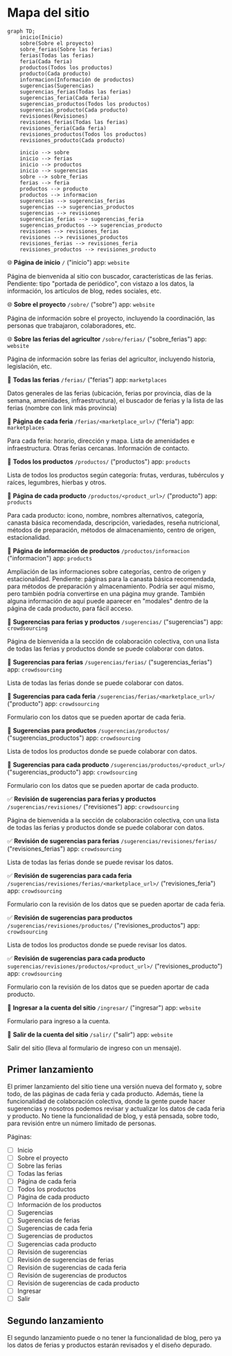 # Mapa del sitio

```mermaid
graph TD;
    inicio(Inicio)
    sobre(Sobre el proyecto)
    sobre_ferias(Sobre las ferias)
    ferias(Todas las ferias)
    feria(Cada feria)
    productos(Todos los productos)
    producto(Cada producto)
    informacion(Información de productos)
    sugerencias(Sugerencias)
    sugerencias_ferias(Todas las ferias)
    sugerencias_feria(Cada feria)
    sugerencias_productos(Todos los productos)
    sugerencias_producto(Cada producto)
    revisiones(Revisiones)
    revisiones_ferias(Todas las ferias)
    revisiones_feria(Cada feria)
    revisiones_productos(Todos los productos)
    revisiones_producto(Cada producto)
    
    inicio --> sobre
    inicio --> ferias
    inicio --> productos
    inicio --> sugerencias
    sobre --> sobre_ferias
    ferias --> feria
    productos --> producto
    productos --> informacion
    sugerencias --> sugerencias_ferias
    sugerencias --> sugerencias_productos
    sugerencias --> revisiones
    sugerencias_ferias --> sugerencias_feria
    sugerencias_productos --> sugerencias_producto
    revisiones --> revisiones_ferias
    revisiones --> revisiones_productos
    revisiones_ferias --> revisiones_feria
    revisiones_productos --> revisiones_producto
```

:globe_with_meridians: **Página de inicio**
`/`
("inicio")
app: `website`

Página de bienvenida al sitio con buscador, características de las ferias. Pendiente: tipo "portada de periódico", con vistazo a los datos, la información, los artículos de blog, redes sociales, etc.

:globe_with_meridians: **Sobre el proyecto**
`/sobre/`
("sobre")
app: `website`

Página de información sobre el proyecto, incluyendo la coordinación, las personas que trabajaron, colaboradores, etc.

:globe_with_meridians: **Sobre las ferias del agricultor**
`/sobre/ferias/`
("sobre_ferias")
app: `website`

Página de información sobre las ferias del agricultor, incluyendo historia, legislación, etc.

:wave: **Todas las ferias**
`/ferias/`
("ferias")
app: `marketplaces`

Datos generales de las ferias (ubicación, ferias por provincia, días de la semana, amenidades, infraestructura), el buscador de ferias y la lista de las ferias (nombre con link más provincia)

:wave: **Página de cada feria**
`/ferias/<marketplace_url>/`
("feria")
app: `marketplaces`

Para cada feria: horario, dirección y mapa. Lista de amenidades e infraestructura. Otras ferias cercanas. Información de contacto.

:tomato: **Todos los productos**
`/productos/`
("productos")
app: `products`

Lista de todos los productos según categoría: frutas, verduras, tubérculos y raíces, legumbres, hierbas y otros.

:tomato: **Página de cada producto**
`/productos/<product_url>/`
("producto")
app: `products`

Para cada producto: icono, nombre, nombres alternativos, categoría, canasta básica recomendada, descripción, variedades, reseña nutricional, métodos de preparación, métodos de almacenamiento, centro de origen, estacionalidad.

:tomato: **Página de información de productos**
`/productos/informacion`
("informacion")
app: `products`

Ampliación de las informaciones sobre categorías, centro de origen y estacionalidad. Pendiente: páginas para la canasta básica recomendada, para métodos de preparación y almacenamiento. Podría ser aquí mismo, pero también podría convertirse en una página muy grande. También alguna información de aquí puede aparecer en "modales" dentro de la página de cada producto, para fácil acceso.

:speech_balloon: **Sugerencias para ferias y productos**
`/sugerencias/`
("sugerencias")
app: `crowdsourcing`

Página de bienvenida a la sección de colaboración colectiva, con una lista de todas las ferias y productos donde se puede colaborar con datos.

:speech_balloon: **Sugerencias para ferias**
`/sugerencias/ferias/`
("sugerencias_ferias")
app: `crowdsourcing`

Lista de todas las ferias donde se puede colaborar con datos.

:speech_balloon: **Sugerencias para cada feria**
`/sugerencias/ferias/<marketplace_url>/`
("producto")
app: `crowdsourcing`

Formulario con los datos que se pueden aportar de cada feria.

:speech_balloon: **Sugerencias para productos**
`/sugerencias/productos/`
("sugerencias_productos")
app: `crowdsourcing`

Lista de todos los productos donde se puede colaborar con datos.

:speech_balloon: **Sugerencias para cada producto**
`/sugerencias/productos/<product_url>/`
("sugerencias_producto")
app: `crowdsourcing`

Formulario con los datos que se pueden aportar de cada producto.

:white_check_mark: **Revisión de sugerencias para ferias y productos**
`/sugerencias/revisiones/`
("revisiones")
app: `crowdsourcing`

Página de bienvenida a la sección de colaboración colectiva, con una lista de todas las ferias y productos donde se puede colaborar con datos.

:white_check_mark: **Revisión de sugerencias para ferias**
`/sugerencias/revisiones/ferias/`
("revisiones_ferias")
app: `crowdsourcing`

Lista de todas las ferias donde se puede revisar los datos.

:white_check_mark: **Revisión de sugerencias para cada feria**
`/sugerencias/revisiones/ferias/<marketplace_url>/`
("revisiones_feria")
app: `crowdsourcing`

Formulario con la revisión de los datos que se pueden aportar de cada feria.

:white_check_mark: **Revisión de sugerencias para productos**
`/sugerencias/revisiones/productos/`
("revisiones_productos")
app: `crowdsourcing`

Lista de todos los productos donde se puede revisar los datos.

:white_check_mark: **Revisión de sugerencias para cada producto**
`sugerencias/revisiones/productos/<product_url>/`
("revisiones_producto")
app: `crowdsourcing`

Formulario con la revisión de los datos que se pueden aportar de cada producto.

:key: **Ingresar a la cuenta del sitio**
`/ingresar/`
("ingresar")
app: `website`

Formulario para ingreso a la cuenta.

:key: **Salir de la cuenta del sitio**
`/salir/`
("salir")
app: `website`

Salir del sitio (lleva al formulario de ingreso con un mensaje).


## Primer lanzamiento

El primer lanzamiento del sitio tiene una versión nueva del formato y, sobre todo, de las páginas de cada feria y cada producto. Además, tiene la funcionalidad de colaboración colectiva, donde la gente puede hacer sugerencias y nosotros podemos revisar y actualizar los datos de cada feria y producto. No tiene la funcionalidad de blog, y está pensada, sobre todo, para revisión entre un número limitado de personas.

Páginas:

- [ ] Inicio
- [ ] Sobre el proyecto
- [ ] Sobre las ferias
- [ ] Todas las ferias
- [ ] Página de cada feria
- [ ] Todos los productos
- [ ] Página de cada producto
- [ ] Información de los productos
- [ ] Sugerencias
- [ ] Sugerencias de ferias
- [ ] Sugerencias de cada feria
- [ ] Sugerencias de productos
- [ ] Sugerencias cada producto
- [ ] Revisión de sugerencias
- [ ] Revisión de sugerencias de ferias
- [ ] Revisión de sugerencias de cada feria
- [ ] Revisión de sugerencias de productos
- [ ] Revisión de sugerencias de cada producto
- [ ] Ingresar
- [ ] Salir

## Segundo lanzamiento

El segundo lanzamiento puede o no tener la funcionalidad de blog, pero ya los datos de ferias y productos estarán revisados y el diseño depurado.
